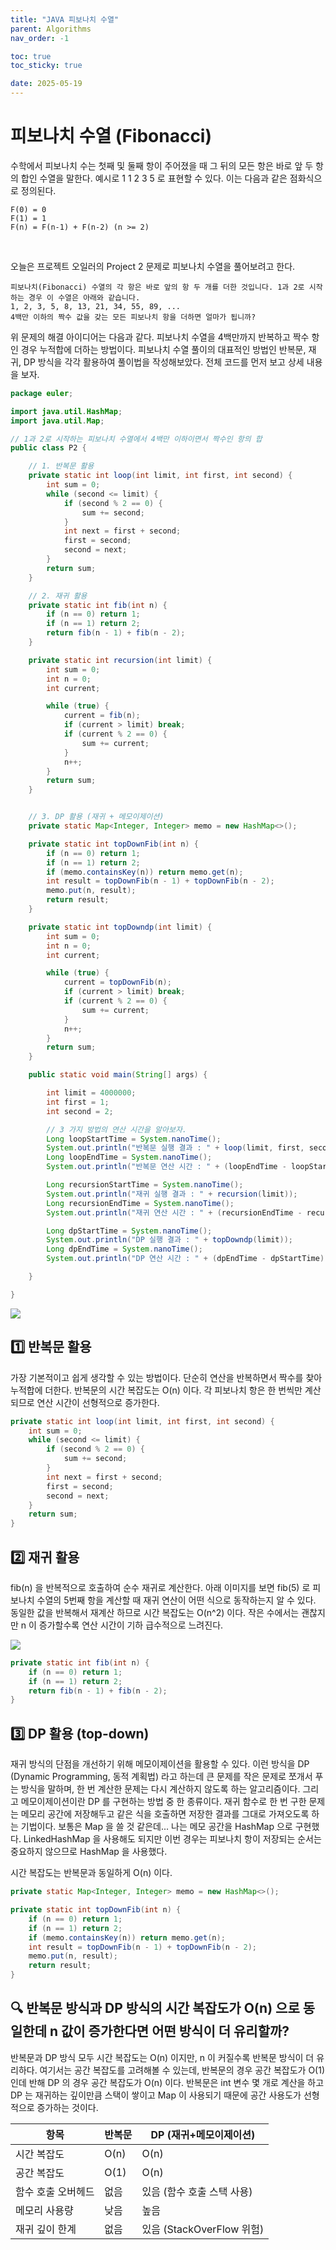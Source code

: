 ```yaml
---
title: "JAVA 피보나치 수열"
parent: Algorithms
nav_order: -1

toc: true
toc_sticky: true

date: 2025-05-19
---
```


# 피보나치 수열 (Fibonacci)

수학에서 피보나치 수는 첫째 및 둘째 항이 주어졌을 때 그 뒤의 모든 항은 바로 앞 두 항의 합인 수열을 말한다. 예시로 1 1 2 3 5 로 표현할 수 있다. 이는 다음과 같은 점화식으로 정의된다.

```
F(0) = 0
F(1) = 1
F(n) = F(n-1) + F(n-2) (n >= 2)
```

<br>

오늘은 프로젝트 오일러의 Project 2 문제로 피보나치 수열을 풀어보려고 한다.

```
피보나치(Fibonacci) 수열의 각 항은 바로 앞의 항 두 개를 더한 것입니다. 1과 2로 시작하는 경우 이 수열은 아래와 같습니다.
1, 2, 3, 5, 8, 13, 21, 34, 55, 89, ...
4백만 이하의 짝수 값을 갖는 모든 피보나치 항을 더하면 얼마가 됩니까?
```

위 문제의 해결 아이디어는 다음과 같다. 피보나치 수열을 4백만까지 반복하고 짝수 항인 경우 누적합에 더하는 방법이다. 피보나치 수열 풀이의 대표적인 방법인 반복문, 재귀, DP 방식을 각각 활용하여 풀이법을 작성해보았다. 전체 코드를 먼저 보고 상세 내용을 보자.

``` java
package euler;

import java.util.HashMap;
import java.util.Map;

// 1과 2로 시작하는 피보나치 수열에서 4백만 이하이면서 짝수인 항의 합
public class P2 {

    // 1. 반복문 활용
    private static int loop(int limit, int first, int second) {
        int sum = 0;
        while (second <= limit) {
            if (second % 2 == 0) {
                sum += second;
            }
            int next = first + second;
            first = second;
            second = next;
        }
        return sum;
    }

    // 2. 재귀 활용
    private static int fib(int n) {
        if (n == 0) return 1;
        if (n == 1) return 2;
        return fib(n - 1) + fib(n - 2);
    }

    private static int recursion(int limit) {
        int sum = 0;
        int n = 0;
        int current;

        while (true) {
            current = fib(n);
            if (current > limit) break;
            if (current % 2 == 0) {
                sum += current;
            }
            n++;
        }
        return sum;
    }


    // 3. DP 활용 (재귀 + 메모이제이션)
    private static Map<Integer, Integer> memo = new HashMap<>();

    private static int topDownFib(int n) {
        if (n == 0) return 1;
        if (n == 1) return 2;
        if (memo.containsKey(n)) return memo.get(n);
        int result = topDownFib(n - 1) + topDownFib(n - 2);
        memo.put(n, result);
        return result;
    }

    private static int topDowndp(int limit) {
        int sum = 0;
        int n = 0;
        int current;

        while (true) {
            current = topDownFib(n);
            if (current > limit) break;
            if (current % 2 == 0) {
                sum += current;
            }
            n++;
        }
        return sum;
    }

    public static void main(String[] args) {

        int limit = 4000000;
        int first = 1;
        int second = 2;

        // 3 가지 방법의 연산 시간을 알아보자.
        Long loopStartTime = System.nanoTime();
        System.out.println("반복문 실행 결과 : " + loop(limit, first, second));
        Long loopEndTime = System.nanoTime();
        System.out.println("반복문 연산 시간 : " + (loopEndTime - loopStartTime));

        Long recursionStartTime = System.nanoTime();
        System.out.println("재귀 실행 결과 : " + recursion(limit));
        Long recursionEndTime = System.nanoTime();
        System.out.println("재귀 연산 시간 : " + (recursionEndTime - recursionStartTime));

        Long dpStartTime = System.nanoTime();
        System.out.println("DP 실행 결과 : " + topDowndp(limit));
        Long dpEndTime = System.nanoTime();
        System.out.println("DP 연산 시간 : " + (dpEndTime - dpStartTime));

    }

}
```

<img src="/assets/images/pages/algorithms/스크린샷 2025-05-19 오후 12.00.42.png">

## 1️⃣ 반복문 활용

가장 기본적이고 쉽게 생각할 수 있는 방법이다. 단순히 연산을 반복하면서 짝수를 찾아 누적합에 더한다. 반복문의 시간 복잡도는 O(n) 이다. 각 피보나치 항은 한 번씩만 계산되므로 연산 시간이 선형적으로 증가한다.


``` java
private static int loop(int limit, int first, int second) {
    int sum = 0;
    while (second <= limit) {
        if (second % 2 == 0) {
            sum += second;
        }
        int next = first + second;
        first = second;
        second = next;
    }
    return sum;
}
```

## 2️⃣ 재귀 활용

fib(n) 을 반복적으로 호출하여 순수 재귀로 계산한다. 아래 이미지를 보면 fib(5) 로 피보나치 수열의 5번째 항을 계산할 때 재귀 연산이 어떤 식으로 동작하는지 알 수 있다. 동일한 값을 반복해서 재계산 하므로 시간 복잡도는 O(n^2) 이다. 작은 수에서는 괜찮지만 n 이 증가할수록 연산 시간이 기하 급수적으로 느려진다. 

<img src="/assets/images/pages/algorithms/스크린샷 2025-05-19 오후 12.05.44.png">

``` java
private static int fib(int n) {
    if (n == 0) return 1;
    if (n == 1) return 2;
    return fib(n - 1) + fib(n - 2);
}
```

## 3️⃣ DP 활용 (top-down)

재귀 방식의 단점을 개선하기 위해 메모이제이션을 활용할 수 있다. 이런 방식을 DP (Dynamic Programming, 동적 계획법) 라고 하는데 큰 문제를 작은 문제로 쪼개서 푸는 방식을 말하며, 한 번 계산한 문제는 다시 계산하지 않도록 하는 알고리즘이다. 그리고 메모이제이션이란 DP 를 구현하는 방법 중 한 종류이다. 재귀 함수로 한 번 구한 문제는 메모리 공간에 저장해두고 같은 식을 호출하면 저장한 결과를 그대로 가져오도록 하는 기법이다. 보통은 Map 을 쓸 것 같은데... 나는 메모 공간을 HashMap 으로 구현했다. LinkedHashMap 을 사용해도 되지만 이번 경우는 피보나치 항이 저장되는 순서는 중요하지 않으므로 HashMap 을 사용했다.

시간 복잡도는 반복문과 동일하게 O(n) 이다.

``` java
private static Map<Integer, Integer> memo = new HashMap<>();

private static int topDownFib(int n) {
    if (n == 0) return 1;
    if (n == 1) return 2;
    if (memo.containsKey(n)) return memo.get(n);
    int result = topDownFib(n - 1) + topDownFib(n - 2);
    memo.put(n, result);
    return result;
}
```

## 🔍 반복문 방식과 DP 방식의 시간 복잡도가 O(n) 으로 동일한데 n 값이 증가한다면 어떤 방식이 더 유리할까?

반복문과 DP 방식 모두 시간 복잡도는 O(n) 이지만, n 이 커질수록 반복문 방식이 더 유리하다. 여기서는 공간 복잡도를 고려해볼 수 있는데, 반복문의 경우 공간 복잡도가 O(1) 인데 반해 DP 의 경우 공간 복잡도가 O(n) 이다. 반복문은 int 변수 몇 개로 계산을 하고 DP 는 재귀하는 깊이만큼 스택이 쌓이고 Map 이 사용되기 때문에 공간 사용도가 선형적으로 증가하는 것이다.

| 항목 | 반복문 | DP (재귀+메모이제이션) |
|---|---|---|
| 시간 복잡도 | O(n) | O(n) |
| 공간 복잡도 | O(1) | O(n) |
| 함수 호출 오버헤드 | 없음 | 있음 (함수 호출 스택 사용) |
| 메모리 사용량 | 낮음 | 높음 |
| 재귀 깊이 한계 | 없음 | 있음 (StackOverFlow 위험) |